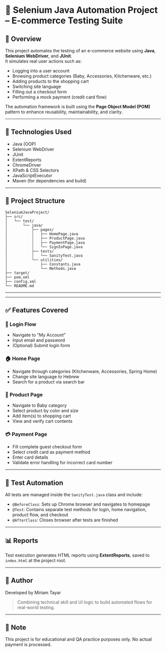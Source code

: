 # 🛒 Selenium Java Automation Project – E-commerce Testing Suite

## 📌 Overview

This project automates the testing of an e-commerce website using **Java**, **Selenium WebDriver**, and **JUnit**.  
It simulates real user actions such as:

- Logging into a user account
- Browsing product categories (Baby, Accessories, Kitchenware, etc.)
- Adding products to the shopping cart
- Switching site language
- Filling out a checkout form
- Performing a mock payment (credit card flow)

The automation framework is built using the **Page Object Model (POM)** pattern to enhance reusability, maintainability, and clarity.

---

## 🧰 Technologies Used

- Java (OOP)
- Selenium WebDriver
- JUnit
- ExtentReports
- ChromeDriver
- XPath & CSS Selectors
- JavaScriptExecutor
- Maven (for dependencies and build)

---

## 📂 Project Structure

```
SeleniumJavaProject/
├── src/
│   └── test/
│       └── java/
│           ├── pages/
│           │   ├── HomePage.java
│           │   ├── ProductPage.java
│           │   ├── PaymentPage.java
│           │   └── SignInPage.java
│           ├── tests/
│           │   └── SanityTest.java
│           └── utilities/
│               ├── Constants.java
│               └── Methods.java
├── target/
├── pom.xml
├── config.xml
└── README.md

```

---

---

## ✅ Features Covered

### 🔐 Login Flow
- Navigate to "My Account"
- Input email and password
- (Optional) Submit login form

### 🏠 Home Page
- Navigate through categories (Kitchenware, Accessories, Spring Home)
- Change site language to Hebrew
- Search for a product via search bar

### 🍼 Product Page
- Navigate to Baby category
- Select product by color and size
- Add item(s) to shopping cart
- View and verify cart contents

### 💳 Payment Page
- Fill complete guest checkout form
- Select credit card as payment method
- Enter card details
- Validate error handling for incorrect card number

---

## 🧪 Test Automation

All tests are managed inside the `SanityTest.java` class and include:

- `@BeforeClass`: Sets up Chrome browser and navigates to homepage
- `@Test`: Contains separate test methods for login, home navigation, product flow, and checkout
- `@AfterClass`: Closes browser after tests are finished

---

## 📊 Reports

Test execution generates HTML reports using **ExtentReports**, saved to `index.html` at the project root.

---

## 🧠 Author

Developed by Miriam Tayar
> Combining technical skill and UI logic to build automated flows for real-world testing.

---

## 📎 Note

This project is for educational and QA practice purposes only. No actual payment is processed.
